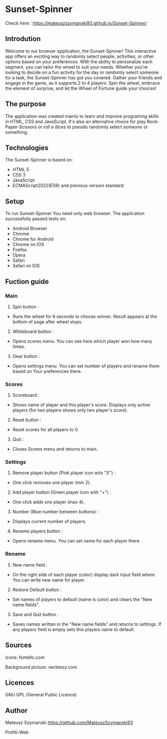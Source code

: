 # Sunset-Spinner

Check here : https://mateuszszymanski93.github.io/Sunset-Spinner/

## Introdution

Welcome to our browser application, the Sunset-Spinner!
This interactive app offers an exciting way to randomly select people, activities, or other options based on your preferences.
With the ability to personalize each segment, you can tailor the wheel to suit your needs. Whether you're looking to decide
on a fun activity for the day or randomly select someone for a task, the Sunset-Spinner has got you covered. Gather your friends
and engage in the game, as it supports 2 to 4 players. Spin the wheel, embrace the element of surprise,
and let the Wheel of Fortune guide your choices!

## The purpose

The application was created mainly to learn and improve programing skills in HTML, CSS and JavaScript. It's also an alternative
choice for play Rock-Paper-Scissors or roll a dices to pseudo randomly select someone or something.

## Technologies

The Sunset-Spinner is based on:

- HTML 5
- CSS 3
- JavaScript 
- ECMAScript2022(ES6) and previous version standard

## Setup

To run Sunset-Spinner You need only web browser. The application successfully passed tests on:

- Android Browser
- Chrome
- Chrome for Android
- Chrome on IOS
- Firefox
- Opera
- Safari
- Safari on IOS

## Fuction guide

### Main

1) Spin button : 
  - Runs the wheel for 6 seconds to choose winner. Result appears at the bottom of page after wheel stops. 
2) Whiteboard button :
  - Opens scores menu. You can see here which player won how many times. 
3) Gear button :
  - Opens settings menu. You can set number of players and rename them based on Your preferences there.

### Scores
        
1) Scoreboard : 
  - Shows name of player and this player's score. Displays only active players (for two players shows only two player's score).
2) Reset button :
  - Reset scores for all players to 0.
3) Quit :
  - Closes Scores menu and returns to main.

### Settings

1) Remove player button (Pink player icon witx "X") :
  - One click removes one player (min 2).
2) Add player button (Green player icon with "+") :
  - One click adds one player (max 4).
3) Number (Blue number between buttons) :
  - Displays current number of players.
4) Rename players button :
  - Opens rename menu. You can set name for each player there.

### Rename

1) New name field :
  - On the right side of each player (color) display dark input field where You can write new name for player.
2) Restore Default button :
  - Set names of players to default (name is color) and clears the "New name fields".
3) Save and Quit button :
  - Saves names written in the "New name fields" and returns to settings. If any players field is empty sets this players
    name to default.

## Sources

Icons:
fontello.com

Background picture:
vecteezy.com

## Licences

GNU GPL (General Public Licence)

## Author

Mateusz Szymanski
https://github.com/MateuszSzymanski93

Profiti-Web
